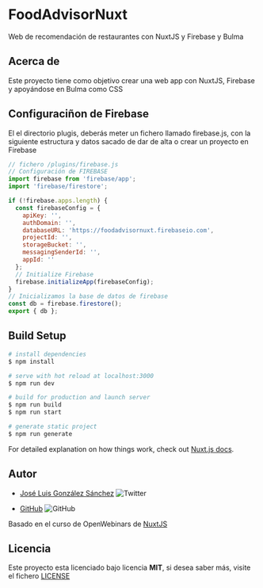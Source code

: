 # FoodAdvisorNuxt

Web de recomendación de restaurantes con NuxtJS y Firebase y Bulma

## Acerca de

Este proyecto tiene como objetivo crear una web app con NuxtJS, Firebase y apoyándose en Bulma como CSS

## Configuraciñon de Firebase
El el directorio plugis, deberás meter un fichero llamado firebase.js, con la siguiente estructura y datos sacado de dar de alta o crear un proyecto en Firebase

```javascript
// fichero /plugins/firebase.js
// Configuración de FIREBASE
import firebase from 'firebase/app';
import 'firebase/firestore';

if (!firebase.apps.length) {
  const firebaseConfig = {
    apiKey: '',
    authDomain: '',
    databaseURL: 'https://foodadvisornuxt.firebaseio.com',
    projectId: '',
    storageBucket: '',
    messagingSenderId: '',
    appId: ''
  };
  // Initialize Firebase
  firebase.initializeApp(firebaseConfig);
}
// Inicializamos la base de datos de firebase
const db = firebase.firestore();
export { db };

```

## Build Setup

```bash
# install dependencies
$ npm install

# serve with hot reload at localhost:3000
$ npm run dev

# build for production and launch server
$ npm run build
$ npm run start

# generate static project
$ npm run generate
```

For detailed explanation on how things work, check out [Nuxt.js docs](https://nuxtjs.org).

## Autor

- [José Luis González Sánchez](https://twitter.com/joseluisgonsan) ![Twitter](https://img.shields.io/twitter/follow/joseluisgonsan?style=social)

* [GitHub](https://github.com/joseluisgs) ![GitHub](https://img.shields.io/github/followers/joseluisgs?style=social)

Basado en el curso de OpenWebinars de [NuxtJS](https://openwebinars.net/cursos/nuxtjs/)

## Licencia

Este proyecto esta licenciado bajo licencia **MIT**, si desea saber más, visite el fichero [LICENSE](https://github.com/joseluisgs/FoodAdvisorNuxt/blob/master/LICENSE)
